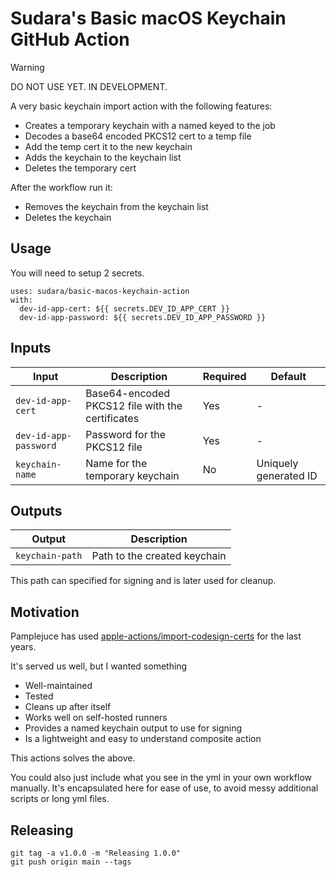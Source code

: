 # Sudara's Basic macOS Keychain GitHub Action

> [!WARNING]
> DO NOT USE YET. IN DEVELOPMENT.

A very basic keychain import action with the following features:

- Creates a temporary keychain with a named keyed to the job
- Decodes a base64 encoded PKCS12 cert to a temp file
- Add the temp cert it to the new keychain
- Adds the keychain to the keychain list
- Deletes the temporary cert

After the workflow run it:

- Removes the keychain from the keychain list
- Deletes the keychain

## Usage

You will need to setup 2 secrets.

```
uses: sudara/basic-macos-keychain-action
with:
  dev-id-app-cert: ${{ secrets.DEV_ID_APP_CERT }}
  dev-id-app-password: ${{ secrets.DEV_ID_APP_PASSWORD }}
```

## Inputs

| Input                 | Description                                      | Required | Default               |
| --------------------- | ------------------------------------------------ | -------- | --------------------- |
| `dev-id-app-cert`     | Base64-encoded PKCS12 file with the certificates | Yes      | -                     |
| `dev-id-app-password` | Password for the PKCS12 file                     | Yes      | -                     |
| `keychain-name`       | Name for the temporary keychain                  | No       | Uniquely generated ID |

## Outputs

| Output          | Description                  |
| --------------- | ---------------------------- |
| `keychain-path` | Path to the created keychain |

This path can specified for signing and is later used for cleanup.

## Motivation

Pamplejuce has used [apple-actions/import-codesign-certs](https://github.com/Apple-Actions/import-codesign-certs) for the last years.

It's served us well, but I wanted something

- Well-maintained
- Tested
- Cleans up after itself
- Works well on self-hosted runners
- Provides a named keychain output to use for signing
- Is a lightweight and easy to understand composite action

This actions solves the above.

You could also just include what you see in the yml in your own workflow manually. It's encapsulated here for ease of use, to avoid messy additional scripts or long yml files.

## Releasing

```
git tag -a v1.0.0 -m "Releasing 1.0.0"
git push origin main --tags
```
